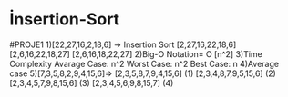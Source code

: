 # İnsertion-Sort
#PROJE1
1)[22,27,16,2,18,6] -> Insertion Sort
  [2,27,16,22,18,6]
  [2,6,16,22,18,27]
  [2,6,16,18,22,27]
2)Big-O Notation= O [n^2]
3)Time Complexity
Avarage Case: n^2
Worst Case: n^2
Best Case: n
4)Average case
5)[7,3,5,8,2,9,4,15,6]=> 
  [2,3,5,8,7,9,4,15,6] (1)
  [2,3,4,8,7,9,5,15,6] (2)
  [2,3,4,5,7,9,8,15,6] (3)
  [2,3,4,5,6,9,8,15,7] (4)
